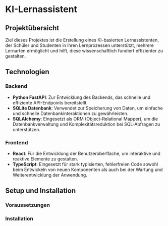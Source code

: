 # KI-Lernassistent

## Projektübersicht

Ziel dieses Projektes ist die Erstellung eines KI-basierten Lernassistenten, der Schüler und Studenten in ihren Lernprozessen unterstützt, mehrere Lernarten ermöglicht und hilft, diese wissenschaftlich fundiert effizienter zu gestalten. 

## Technologien

### Backend

- **Python FastAPI**: Zur Entwicklung des Backends, das schnelle und effiziente API-Endpoints bereitstellt.
- **SQLite Datenbank**: Verwendet zur Speicherung von Daten, um einfache und schnelle Datenbankinteraktionen zu gewährleisten.
- **SQLAlchemy**: Eingesetzt als ORM (Object-Relational Mapper), um die Datenbankverwaltung und Komplexitätsreduktion bei SQL-Abfragen zu unterstützen.

### Frontend 

- **React**: Für die Entwicklung der Benutzeroberfläche, um interaktive und reaktive Elemente zu gestalten.
- **TypeScript**: Eingesetzt für stark typisierten, fehlerfreien Code sowohl beim Entwickeln von neuen Komponenten als auch bei der Wartung und Weiterentwicklung der Anwendung.

## Setup und Installation

### Voraussetzungen

### Installation 
